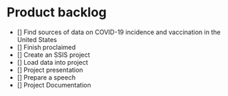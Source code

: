 # Product backlog
- [] Find sources of data on COVID-19 incidence and vaccination in the United States
- [] Finish proclaimed
- [] Create an SSIS project
- [] Load data into project
- [] Project presentation
- [] Prepare a speech
- [] Project Documentation 